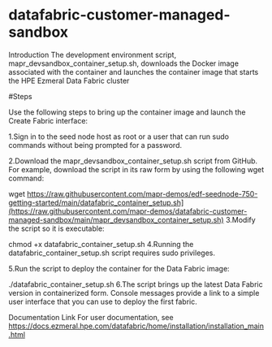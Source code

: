 # datafabric-customer-managed-sandbox
Introduction
The development environment script, mapr_devsandbox_container_setup.sh, downloads the Docker image associated with the container and launches the container image that starts the HPE Ezmeral Data Fabric cluster

#Steps

Use the following steps to bring up the container image and launch the Create Fabric interface:

1.Sign in to the seed node host as root or a user that can run sudo commands without being prompted for a password.

2.Download the mapr_devsandbox_container_setup.sh script from GitHub. For example, download the script in its raw form by using the following wget command:

 wget https://raw.githubusercontent.com/mapr-demos/edf-seednode-750-getting-started/main/datafabric_container_setup.sh](https://raw.githubusercontent.com/mapr-demos/datafabric-customer-managed-sandbox/main/mapr_devsandbox_container_setup.sh)
3.Modify the script so it is executable:

 chmod +x datafabric_container_setup.sh
4.Running the datafabric_container_setup.sh script requires sudo privileges.

5.Run the script to deploy the container for the Data Fabric image:

 ./datafabric_container_setup.sh
6.The script brings up the latest Data Fabric version in containerized form. Console messages provide a link to a simple user interface that you can use to deploy the first fabric.

Documentation Link
For user documentation, see https://docs.ezmeral.hpe.com/datafabric/home/installation/installation_main.html
